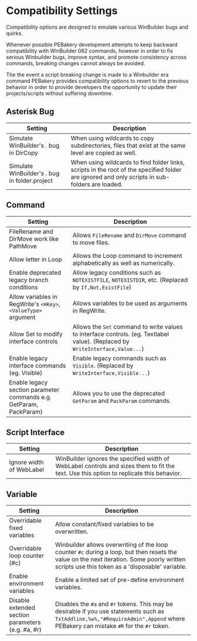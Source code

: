 # Compatibility Settings

Compatibility options are designed to emulate various WinBuilder bugs and quirks.

Whenever possible PEBakery development attempts to keep backward compatibility with WinBuilder 082 commands, however in order to fix serious Winbuilder bugs, improve syntax, and promote consistency across commands, breaking changes cannot always be avoided.

The the event a script breaking change is made to a Winbuilder era command PEBakery provides compatibility options to revert to the previous behavior in order to provide developers the opportunity to update their projects/scripts without suffering downtime.

## Asterisk Bug

| Setting | Description |
| --- | --- |
| Simulate WinBuilder's *.* bug in DirCopy | When using wildcards to copy subdirectories, files that exist at the same level are copied as well. |
| Simulate WinBuilder's *.* bug in folder.project | When using wildcards to find folder links, scripts in the root of the specified folder are ignored and only scripts in sub-folders are loaded. |

## Command

| Setting | Description |
| --- | --- |
| FileRename and DirMove work like PathMove | Allows `FileRename` and `DirMove` command to move files. |
| Allow letter in Loop | Allows the Loop command to increment alphabetically as well as numerically.|
| Enable deprecated legacy branch conditions | Allow legacy conditions such as `NOTEXISTFILE`, `NOTEXISTDIR`, etc. (Replaced by `If,Not,ExistFile`)|
| Allow variables in RegWrite's `<HKey>`, `<ValueType>` argument | Allows variables to be used as arguments in RegWrite. |
| Allow Set to modify interface controls | Allows the `Set` command to write values to interface controls. (eg. Textlabel value). (Replaced by `WriteInterface,Value...`) |
| Enable legacy interface commands (eg. Visible) | Enable legacy commands such as `Visible`. (Replaced by `WriteInterface,Visible...`)|
| Enable legacy section parameter commands e.g. GetParam, PackParam) | Allows you to use the deprecated `GetParam` and `PackParam` commands. |

## Script Interface

| Setting | Description |
| --- | --- |
| Ignore width of WebLabel | WinBuilder ignores the specified width of WebLabel controls and sizes them to fit the text. Use this option to replicate this behavior. |

## Variable

| Setting | Description |
| --- | --- |
| Overridable fixed variables | Allow constant/fixed variables to be overwritten. |
| Overridable loop counter (#c) | Winbuilder allows overwriting of the loop counter `#c` during a loop, but then resets the value on the next iteration. Some poorly written scripts use this token as a 'disposable' variable. |
| Enable environment variables | Enable a limited set of pre-define environment variables. |
| Disable extended section parameters (e.g. #a, #r) | Disables the `#a` and `#r` tokens. This may be desirable if you use statements such as `TxtAddline,%w%,"#RequireAdmin",Append` where PEBakery can mistake `#R`  for the `#r` token.   |